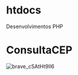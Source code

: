 # htdocs
 Desenvolvimentos PHP

# ConsultaCEP

![brave_cSAtHt9Il6](https://user-images.githubusercontent.com/110541041/183726568-70feaf77-c1fb-4574-b127-cd3c78e2d49f.gif)

